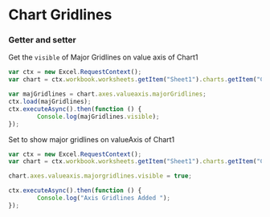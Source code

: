 # Chart Gridlines

### Getter and setter

Get the `visible` of Major Gridlines on value axis of Chart1
```js
var ctx = new Excel.RequestContext();
var chart = ctx.workbook.worksheets.getItem("Sheet1").charts.getItem("Chart1");	

var majGridlines = chart.axes.valueaxis.majorGridlines;
ctx.load(majGridlines);
ctx.executeAsync().then(function () {
		Console.log(majGridlines.visible);
});
```

Set to show major gridlines on valueAxis of Chart1

```js
var ctx = new Excel.RequestContext();
var chart = ctx.workbook.worksheets.getItem("Sheet1").charts.getItem("Chart1");	

chart.axes.valueaxis.majorgridlines.visible = true;

ctx.executeAsync().then(function () {
		Console.log("Axis Gridlines Added ");
});
```
